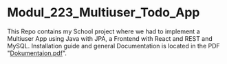 # Modul_223_Multiuser_Todo_App

This Repo contains my School project where we had to implement a Multiuser App using Java with JPA, a Frontend with React and REST and MySQL. Installation guide and general Documentation is located in the PDF "[Dokumentaion.pdf](TodoApp/Dokumentation.md)".
